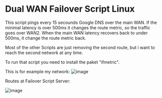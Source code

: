 # Dual WAN Failover Script Linux

This script pings every 15 secounds Google DNS over the main WAN. 
If the minimal latency is over 500ms it changes the route metric, so the traffic goes over WAN2.
When the main WAN latency recovers back to under 500ms, it change the route metric back.

Most of the other Scripts are just removing the second route, but i want to reach the second network at any time.

To run that script you need to install the paket "ifmetric".

This is for example my network:
![image](https://user-images.githubusercontent.com/10454554/123535376-c7bfe000-d723-11eb-8e9a-e65efa00d02d.png)


Routes at Failover Script Server:

![image](https://user-images.githubusercontent.com/10454554/123535583-099d5600-d725-11eb-9318-3d9f423a235e.png)


